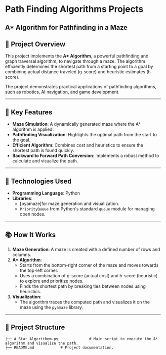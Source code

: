 # Path Finding Algorithms Projects
## A* Algorithm for Pathfinding in a Maze  

## 📌 Project Overview  
This project implements the **A\* Algorithm**, a powerful pathfinding and graph traversal algorithm, to navigate through a maze. The algorithm efficiently determines the shortest path from a starting point to a goal by combining actual distance traveled (g-score) and heuristic estimates (h-score).  

The project demonstrates practical applications of pathfinding algorithms, such as robotics, AI navigation, and game development.  

---

## 🎯 Key Features  
- **Maze Simulation**: A dynamically generated maze where the A\* algorithm is applied.  
- **Pathfinding Visualization**: Highlights the optimal path from the start to the goal.  
- **Efficient Algorithm**: Combines cost and heuristics to ensure the shortest path is found quickly.  
- **Backward to Forward Path Conversion**: Implements a robust method to calculate and visualize the path.  

---

## 🔧 Technologies Used  
- **Programming Language**: Python  
- **Libraries**:  
  - [pyamaze]for maze generation and visualization.  
  - `PriorityQueue` from Python's standard `queue` module for managing open nodes.  

---

## 📚 How It Works  
1. **Maze Generation**: A maze is created with a defined number of rows and columns.  
2. **A\* Algorithm**:  
   - Starts from the bottom-right corner of the maze and moves towards the top-left corner.  
   - Uses a combination of g-score (actual cost) and h-score (heuristic) to explore and prioritize nodes.  
   - Finds the shortest path by breaking ties between nodes using heuristics.  
3. **Visualization**:  
   - The algorithm traces the computed path and visualizes it on the maze using the `pyamaze` library.  

---

## 📂 Project Structure  
```plaintext
├── A Star Algorithem.py              # Main script to execute the A* algorithm and visualize the path.
├── README.md            # Project documentation.


